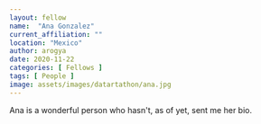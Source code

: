 ```yaml
---
layout: fellow
name:  "Ana Gonzalez"
current_affiliation: ""
location: "Mexico"
author: arogya
date: 2020-11-22
categories: [ Fellows ]
tags: [ People ]
image: assets/images/datartathon/ana.jpg
---
```


Ana is a wonderful person who hasn't, as of yet, sent me her bio.

